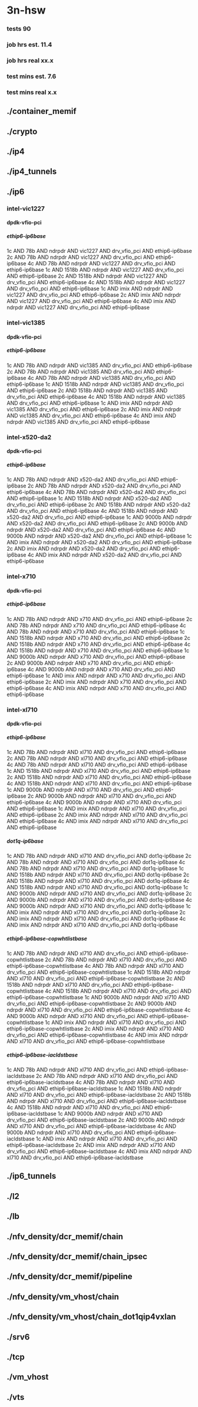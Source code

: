 # 3n-hsw
### tests 90
### job hrs est. 11.4
### job hrs real xx.x
### test mins est. 7.6
### test mins real x.x
## ./container_memif
## ./crypto
## ./ip4
## ./ip4_tunnels
## ./ip6
### intel-vic1227
#### dpdk-vfio-pci
##### ethip6-ip6base
1c AND 78b AND ndrpdr AND vic1227 AND drv_vfio_pci AND ethip6-ip6base
2c AND 78b AND ndrpdr AND vic1227 AND drv_vfio_pci AND ethip6-ip6base
4c AND 78b AND ndrpdr AND vic1227 AND drv_vfio_pci AND ethip6-ip6base
1c AND 1518b AND ndrpdr AND vic1227 AND drv_vfio_pci AND ethip6-ip6base
2c AND 1518b AND ndrpdr AND vic1227 AND drv_vfio_pci AND ethip6-ip6base
4c AND 1518b AND ndrpdr AND vic1227 AND drv_vfio_pci AND ethip6-ip6base
1c AND imix AND ndrpdr AND vic1227 AND drv_vfio_pci AND ethip6-ip6base
2c AND imix AND ndrpdr AND vic1227 AND drv_vfio_pci AND ethip6-ip6base
4c AND imix AND ndrpdr AND vic1227 AND drv_vfio_pci AND ethip6-ip6base
### intel-vic1385
#### dpdk-vfio-pci
##### ethip6-ip6base
1c AND 78b AND ndrpdr AND vic1385 AND drv_vfio_pci AND ethip6-ip6base
2c AND 78b AND ndrpdr AND vic1385 AND drv_vfio_pci AND ethip6-ip6base
4c AND 78b AND ndrpdr AND vic1385 AND drv_vfio_pci AND ethip6-ip6base
1c AND 1518b AND ndrpdr AND vic1385 AND drv_vfio_pci AND ethip6-ip6base
2c AND 1518b AND ndrpdr AND vic1385 AND drv_vfio_pci AND ethip6-ip6base
4c AND 1518b AND ndrpdr AND vic1385 AND drv_vfio_pci AND ethip6-ip6base
1c AND imix AND ndrpdr AND vic1385 AND drv_vfio_pci AND ethip6-ip6base
2c AND imix AND ndrpdr AND vic1385 AND drv_vfio_pci AND ethip6-ip6base
4c AND imix AND ndrpdr AND vic1385 AND drv_vfio_pci AND ethip6-ip6base
### intel-x520-da2
#### dpdk-vfio-pci
##### ethip6-ip6base
1c AND 78b AND ndrpdr AND x520-da2 AND drv_vfio_pci AND ethip6-ip6base
2c AND 78b AND ndrpdr AND x520-da2 AND drv_vfio_pci AND ethip6-ip6base
4c AND 78b AND ndrpdr AND x520-da2 AND drv_vfio_pci AND ethip6-ip6base
1c AND 1518b AND ndrpdr AND x520-da2 AND drv_vfio_pci AND ethip6-ip6base
2c AND 1518b AND ndrpdr AND x520-da2 AND drv_vfio_pci AND ethip6-ip6base
4c AND 1518b AND ndrpdr AND x520-da2 AND drv_vfio_pci AND ethip6-ip6base
1c AND 9000b AND ndrpdr AND x520-da2 AND drv_vfio_pci AND ethip6-ip6base
2c AND 9000b AND ndrpdr AND x520-da2 AND drv_vfio_pci AND ethip6-ip6base
4c AND 9000b AND ndrpdr AND x520-da2 AND drv_vfio_pci AND ethip6-ip6base
1c AND imix AND ndrpdr AND x520-da2 AND drv_vfio_pci AND ethip6-ip6base
2c AND imix AND ndrpdr AND x520-da2 AND drv_vfio_pci AND ethip6-ip6base
4c AND imix AND ndrpdr AND x520-da2 AND drv_vfio_pci AND ethip6-ip6base
### intel-x710
#### dpdk-vfio-pci
##### ethip6-ip6base
1c AND 78b AND ndrpdr AND x710 AND drv_vfio_pci AND ethip6-ip6base
2c AND 78b AND ndrpdr AND x710 AND drv_vfio_pci AND ethip6-ip6base
4c AND 78b AND ndrpdr AND x710 AND drv_vfio_pci AND ethip6-ip6base
1c AND 1518b AND ndrpdr AND x710 AND drv_vfio_pci AND ethip6-ip6base
2c AND 1518b AND ndrpdr AND x710 AND drv_vfio_pci AND ethip6-ip6base
4c AND 1518b AND ndrpdr AND x710 AND drv_vfio_pci AND ethip6-ip6base
1c AND 9000b AND ndrpdr AND x710 AND drv_vfio_pci AND ethip6-ip6base
2c AND 9000b AND ndrpdr AND x710 AND drv_vfio_pci AND ethip6-ip6base
4c AND 9000b AND ndrpdr AND x710 AND drv_vfio_pci AND ethip6-ip6base
1c AND imix AND ndrpdr AND x710 AND drv_vfio_pci AND ethip6-ip6base
2c AND imix AND ndrpdr AND x710 AND drv_vfio_pci AND ethip6-ip6base
4c AND imix AND ndrpdr AND x710 AND drv_vfio_pci AND ethip6-ip6base
### intel-xl710
#### dpdk-vfio-pci
##### ethip6-ip6base
1c AND 78b AND ndrpdr AND xl710 AND drv_vfio_pci AND ethip6-ip6base
2c AND 78b AND ndrpdr AND xl710 AND drv_vfio_pci AND ethip6-ip6base
4c AND 78b AND ndrpdr AND xl710 AND drv_vfio_pci AND ethip6-ip6base
1c AND 1518b AND ndrpdr AND xl710 AND drv_vfio_pci AND ethip6-ip6base
2c AND 1518b AND ndrpdr AND xl710 AND drv_vfio_pci AND ethip6-ip6base
4c AND 1518b AND ndrpdr AND xl710 AND drv_vfio_pci AND ethip6-ip6base
1c AND 9000b AND ndrpdr AND xl710 AND drv_vfio_pci AND ethip6-ip6base
2c AND 9000b AND ndrpdr AND xl710 AND drv_vfio_pci AND ethip6-ip6base
4c AND 9000b AND ndrpdr AND xl710 AND drv_vfio_pci AND ethip6-ip6base
1c AND imix AND ndrpdr AND xl710 AND drv_vfio_pci AND ethip6-ip6base
2c AND imix AND ndrpdr AND xl710 AND drv_vfio_pci AND ethip6-ip6base
4c AND imix AND ndrpdr AND xl710 AND drv_vfio_pci AND ethip6-ip6base
##### dot1q-ip6base
1c AND 78b AND ndrpdr AND xl710 AND drv_vfio_pci AND dot1q-ip6base
2c AND 78b AND ndrpdr AND xl710 AND drv_vfio_pci AND dot1q-ip6base
4c AND 78b AND ndrpdr AND xl710 AND drv_vfio_pci AND dot1q-ip6base
1c AND 1518b AND ndrpdr AND xl710 AND drv_vfio_pci AND dot1q-ip6base
2c AND 1518b AND ndrpdr AND xl710 AND drv_vfio_pci AND dot1q-ip6base
4c AND 1518b AND ndrpdr AND xl710 AND drv_vfio_pci AND dot1q-ip6base
1c AND 9000b AND ndrpdr AND xl710 AND drv_vfio_pci AND dot1q-ip6base
2c AND 9000b AND ndrpdr AND xl710 AND drv_vfio_pci AND dot1q-ip6base
4c AND 9000b AND ndrpdr AND xl710 AND drv_vfio_pci AND dot1q-ip6base
1c AND imix AND ndrpdr AND xl710 AND drv_vfio_pci AND dot1q-ip6base
2c AND imix AND ndrpdr AND xl710 AND drv_vfio_pci AND dot1q-ip6base
4c AND imix AND ndrpdr AND xl710 AND drv_vfio_pci AND dot1q-ip6base
##### ethip6-ip6base-copwhtlistbase
1c AND 78b AND ndrpdr AND xl710 AND drv_vfio_pci AND ethip6-ip6base-copwhtlistbase
2c AND 78b AND ndrpdr AND xl710 AND drv_vfio_pci AND ethip6-ip6base-copwhtlistbase
4c AND 78b AND ndrpdr AND xl710 AND drv_vfio_pci AND ethip6-ip6base-copwhtlistbase
1c AND 1518b AND ndrpdr AND xl710 AND drv_vfio_pci AND ethip6-ip6base-copwhtlistbase
2c AND 1518b AND ndrpdr AND xl710 AND drv_vfio_pci AND ethip6-ip6base-copwhtlistbase
4c AND 1518b AND ndrpdr AND xl710 AND drv_vfio_pci AND ethip6-ip6base-copwhtlistbase
1c AND 9000b AND ndrpdr AND xl710 AND drv_vfio_pci AND ethip6-ip6base-copwhtlistbase
2c AND 9000b AND ndrpdr AND xl710 AND drv_vfio_pci AND ethip6-ip6base-copwhtlistbase
4c AND 9000b AND ndrpdr AND xl710 AND drv_vfio_pci AND ethip6-ip6base-copwhtlistbase
1c AND imix AND ndrpdr AND xl710 AND drv_vfio_pci AND ethip6-ip6base-copwhtlistbase
2c AND imix AND ndrpdr AND xl710 AND drv_vfio_pci AND ethip6-ip6base-copwhtlistbase
4c AND imix AND ndrpdr AND xl710 AND drv_vfio_pci AND ethip6-ip6base-copwhtlistbase
##### ethip6-ip6base-iacldstbase
1c AND 78b AND ndrpdr AND xl710 AND drv_vfio_pci AND ethip6-ip6base-iacldstbase
2c AND 78b AND ndrpdr AND xl710 AND drv_vfio_pci AND ethip6-ip6base-iacldstbase
4c AND 78b AND ndrpdr AND xl710 AND drv_vfio_pci AND ethip6-ip6base-iacldstbase
1c AND 1518b AND ndrpdr AND xl710 AND drv_vfio_pci AND ethip6-ip6base-iacldstbase
2c AND 1518b AND ndrpdr AND xl710 AND drv_vfio_pci AND ethip6-ip6base-iacldstbase
4c AND 1518b AND ndrpdr AND xl710 AND drv_vfio_pci AND ethip6-ip6base-iacldstbase
1c AND 9000b AND ndrpdr AND xl710 AND drv_vfio_pci AND ethip6-ip6base-iacldstbase
2c AND 9000b AND ndrpdr AND xl710 AND drv_vfio_pci AND ethip6-ip6base-iacldstbase
4c AND 9000b AND ndrpdr AND xl710 AND drv_vfio_pci AND ethip6-ip6base-iacldstbase
1c AND imix AND ndrpdr AND xl710 AND drv_vfio_pci AND ethip6-ip6base-iacldstbase
2c AND imix AND ndrpdr AND xl710 AND drv_vfio_pci AND ethip6-ip6base-iacldstbase
4c AND imix AND ndrpdr AND xl710 AND drv_vfio_pci AND ethip6-ip6base-iacldstbase
## ./ip6_tunnels
## ./l2
## ./lb
## ./nfv_density/dcr_memif/chain
## ./nfv_density/dcr_memif/chain_ipsec
## ./nfv_density/dcr_memif/pipeline
## ./nfv_density/vm_vhost/chain
## ./nfv_density/vm_vhost/chain_dot1qip4vxlan
## ./srv6
## ./tcp
## ./vm_vhost
## ./vts
